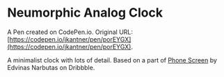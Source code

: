 # Neumorphic Analog Clock

A Pen created on CodePen.io. Original URL: [https://codepen.io/jkantner/pen/porEYGX](https://codepen.io/jkantner/pen/porEYGX).

A minimalist clock with lots of detail. Based on a part of [Phone Screen](https://dribbble.com/shots/9957432-Phone-Screen) by Edvinas Narbutas on Dribbble.